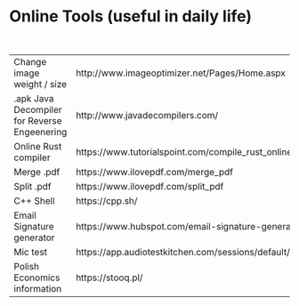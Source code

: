 # Online Tools (useful in daily life)
<br>

<table>
  <tr>
    <td>Change image weight / size</td><td>http://www.imageoptimizer.net/Pages/Home.aspx</td>
  </tr>
  
  <tr>
    <td>.apk Java Decompiler for Reverse Engeenering</td>
    <td>http://www.javadecompilers.com/</td>
  </tr>
  
  <tr>
    <td>Online Rust compiler</td>
    <td>https://www.tutorialspoint.com/compile_rust_online.php</td>
  </tr>
    
  <tr>
    <td>Merge .pdf</td>
    <td>https://www.ilovepdf.com/merge_pdf</td>
  </tr>
    
  <tr>
    <td>Split .pdf</td>
    <td>https://www.ilovepdf.com/split_pdf</td>
  </tr>
  
  <tr>
    <td>C++ Shell</td>
    <td>https://cpp.sh/</td>
  </tr>
  
  <tr>
    <td>Email Signature generator</td>
    <td>https://www.hubspot.com/email-signature-generator</td>
  </tr>
  
  <tr>
    <td>Mic test</td>
    <td>https://app.audiotestkitchen.com/sessions/default/search</td>
  </tr>
  
  <tr>
    <td>Polish Economics information</td>
    <td>https://stooq.pl/</td>
  </tr>
  
</table>

